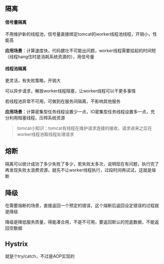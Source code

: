## 隔离

#### 信号量隔离

不用维护新的线程池，信号量直接绑定tomcat的worker线程池线程，开销小，性能高

**应用场景**：计算速度快，代码健壮不可能出问题，worker线程需要挂起的时间短（线程hang住时是消耗系统资源的），用信号量

#### 线程池隔离

更灵活，有失败策略，开销大

可以异步请求，解放worker线程阻塞，让worker线程可以干更多事情

若线程池异常不可用，可做到在服务间隔离，不影响其他服务

**应用场景**：计算密集型任务线程设置少一点，IO密集型任务线程设置多一点，充分利用阻塞线程，压榨系统资源



> tomcat小知识：tomcat有线程在维护请求连接的接收，请求进来之后在worker线程池取线程处理请求







## 熔断

隔离可以统计成功了多少失败了多少，若失败太多次，说明现在有问题，执行完了再发现失败太浪费资源，就先不让worker线程执行，过段时间再试试，这就是熔断







## 降级

在需要熔断的场景，直接返回一个预定的错误，这个熔断后返回设定错误的过程就是降级

降级是降低服务质量，得能凑合用，不是不可用，要返回默认的兜底数据，不能返回空数据







## Hystrix

就是个try/catch，不过是AOP实现的